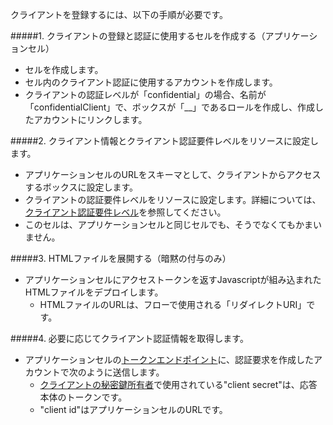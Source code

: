クライアントを登録するには、以下の手順が必要です。

#####1. クライアントの登録と認証に使用するセルを作成する（アプリケーションセル）
* セルを作成します。
* セル内のクライアント認証に使用するアカウントを作成します。
* クライアントの認証レベルが「confidential」の場合、名前が「confidentialClient」で、ボックスが「\_\_」であるロールを作成し、作成したアカウントにリンクします。

#####2. クライアント情報とクライアント認証要件レベルをリソースに設定します。
* アプリケーションセルのURLをスキーマとして、クライアントからアクセスするボックスに設定します。
* クライアントの認証要件レベルをリソースに設定します。詳細については、[クライアント認証要件レベル]()を参照してください。
* このセルは、アプリケーションセルと同じセルでも、そうでなくてもかまいません。

#####3. HTMLファイルを展開する（暗黙の付与のみ）
* アプリケーションセルにアクセストークンを返すJavascriptが組み込まれたHTMLファイルをデプロイします。
  * HTMLファイルのURLは、フローで使用される「リダイレクトURI」です。

#####4. 必要に応じてクライアント認証情報を取得します。
* アプリケーションセルの[トークンエンドポイント](#tokenendpoint)に、認証要求を作成したアカウントで次のように送信します。
  * [クライアントの秘密鍵所有者]()で使用されている"client secret"は、応答本体のトークンです。
  * "client id"はアプリケーションセルのURLです。
